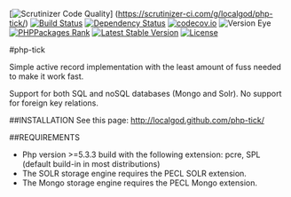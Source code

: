 [![Scrutinizer Code Quality](https://scrutinizer-ci.com/g/localgod/php-tick/badges/quality-score.png)]
(https://scrutinizer-ci.com/g/localgod/php-tick/)
[![Build Status](https://travis-ci.org/localgod/php-tick.svg)](https://travis-ci.org/localgod/php-tick)
[![Dependency Status](https://www.versioneye.com/user/projects/554c77135d47f2fcb80001d1/badge.svg?style=flat)](https://www.versioneye.com/user/projects/554c77135d47f2fcb80001d1)
[![codecov.io](http://codecov.io/github/localgod/php-tick/coverage.svg)](http://codecov.io/github/localgod/php-tick)
![Version Eye](http://php-eye.com/badge/localgod/php-tick/tested.svg)
[![PHPPackages Rank](http://phppackages.org/p/localgod/php-tick/badge/rank.svg)](http://phppackages.org/p/localgod/php-tick)
[![Latest Stable Version](https://poser.pugx.org/localgod/php-tick/v/stable)](https://packagist.org/packages/localgod/php-tick)
[![License](https://poser.pugx.org/localgod/php-tick/license)](https://packagist.org/packages/localgod/php-tick)


#php-tick

Simple active record implementation with the least amount of fuss needed to make it work fast.

Support for both SQL and noSQL databases (Mongo and Solr).
No support for foreign key relations.

##INSTALLATION
See this page: http://localgod.github.com/php-tick/

##REQUIREMENTS

  * Php version >=5.3.3 build with the following extension: pcre, SPL (default build-in in most distributions)
  * The SOLR storage engine requires the PECL SOLR extension.
  * The Mongo storage engine requires the PECL Mongo extension.
